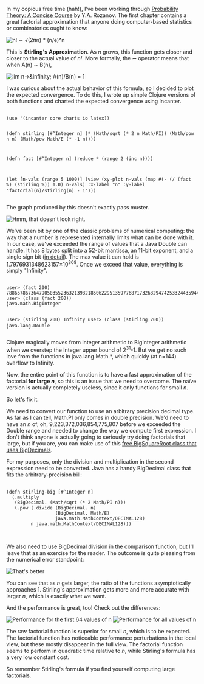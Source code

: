 In my copious free time (hah!), I've been working through [Probability Theory: A Concise Course](http://store.doverpublications.com/0486635449.html) by Y.A. Rozanov.
The first chapter contains a great factorial approximation that anyone doing
computer-based statistics or combinatorics ought to know:

![n! &#x223C; &#x221A;(2&pi;n) * (n/e)^n](http://threebrothers.org/brendan/blog/stirlings-approximation-formula-clojure/stirlings-approximation.png)

This is **Stirling's Approximation**. As *n* grows, this function gets
closer and closer to the actual value of *n!*. More formally, the **&#x223C;** operator means that when A(n) &#x223C; B(n),

![lim n->&infinity; A(n)/B(n) = 1](http://threebrothers.org/brendan/blog/stirlings-approximation-formula-clojure/sim.png)

I was curious about the actual behavior of this formula, so I decided
to plot the expected convergence. To do this, I wrote up simple Clojure versions
of both functions and charted the expected convergence using Incanter.

<script src="https://gist.github.com/715040.js?file=stirling-naive.clj"></script>
<noscript>
  <pre>
    <code>
(use '(incanter core charts io latex))

(defn stirling [#^Integer n]
  (* (Math/sqrt (* 2 n Math/PI))
     (Math/pow n n)
     (Math/pow Math/E (* -1 n))))

(defn fact [#^Integer n]
  (reduce * (range 2 (inc n))))

(let [n-vals (range 5 1000)]
  (view
   (xy-plot n-vals
            (map #(- (/ (fact %) (stirling %)) 1.0) n-vals)
            :x-label "n"
            :y-label "factorial(n)/stirling(n) - 1")))
    </code>
  </pre>
</noscript>
  
The graph produced by this doesn't exactly pass muster.
                
![Hmm, that doesn't look right.](http://threebrothers.org/brendan/blog/stirlings-approximation-formula-clojure/chart-glitch.png)

We've been bit by one of the classic problems of numerical computing: the way
that a number is represented internally limits what can be done with it. In our
case, we've exceeded the range of values that a Java Double can handle. It has 8
bytes split into a 52-bit mantissa, an 11-bit exponent, and a single sign bit
(<a href='http://www.mobilefish.com/tutorials/java/java_quickguide_double.html' rel='nofollow'>in detail</a>).
The max value it can hold is 1.7976931348623157&#xd7;10<sup>308</sup>. Once we
exceed that value, everything is simply "Infinity".

<script src="https://gist.github.com/715041.js?file=overflow.clj"></script>
<noscript>
  <pre>
    <code>
user> (fact 200)
788657867364790503552363213932185062295135977687173263294742533244359449963403342920304284011984623904177212138919638830257642790242637105061926624952829931113462857270763317237396988943922445621451664240254033291864131227428294853277524242407573903240321257405579568660226031904170324062351700858796178922222789623703897374720000000000000000000000000000000000000000000000000
user> (class (fact 200))
java.math.BigInteger

user> (stirling 200)
Infinity
user> (class (stirling 200))
java.lang.Double
    </code>
  </pre>
</noscript>

Clojure magically moves from Integer arithmetic to BigInteger arithmetic
when we overstep the Integer upper bound of 2<sup>31</sup>-1. But we get no such
love from the functions in java.lang.Math.*, which quickly (at n=144) overflow
to Infinity.

Now, the entire point of this function is to have a fast approximation of the
factorial **for large _n_**, so this is an issue that we need to overcome. The
na&iuml;ve version is actually completely useless, since it only functions
for small *n*.

So let's fix it.

We need to convert our function to use an arbitrary precision decimal type.
As far as I can tell, Math.PI only comes in double precision. We'd need to have
an *n* of, oh, 9,223,372,036,854,775,807 before we exceeded the Double range
and needed to change the way we compute first expression. I don't think anyone
is actually going to seriously try doing factorials that large, but if you are,
you can make use of this [free BigSquareRoot class that uses BigDecimals](http://www.merriampark.com/bigsqrt.htm).

For my purposes, only the division and multiplication in the second expression
need to be converted. Java has a handy BigDecimal class that fits the
arbitrary-precision bill:

<script src="https://gist.github.com/715046.js?file=stirling-big.clj"></script>
<noscript>
  <pre>
    <code>
(defn stirling-big [#^Integer n]
  (.multiply
   (BigDecimal. (Math/sqrt (* 2 Math/PI n)))
   (.pow (.divide (BigDecimal. n)
                  (BigDecimal. Math/E)
                  java.math.MathContext/DECIMAL128)
         n java.math.MathContext/DECIMAL128)))
    </code>
  </pre>
</noscript>

We also need to use BigDecimal division in the comparison function, but I'll
leave that as an exercise for the reader. The outcome is quite pleasing from
the numerical error standpoint:

![That's better](http://threebrothers.org/brendan/blog/stirlings-approximation-formula-clojure/chart-good.png)

You can see that as *n* gets larger, the ratio of the functions asymptotically
approaches 1. Stirling's approximation gets more and more accurate with larger
*n*, which is exactly what we want.

And the performance is great, too! Check out the differences:

![Performance for the first 64 values of n](http://threebrothers.org/brendan/blog/stirlings-approximation-formula-clojure/time-short.png)
![Performance for all values of n](http://threebrothers.org/brendan/blog/stirlings-approximation-formula-clojure/time-full.png)

The raw factorial function is superior for small *n*, which is to be expected.
The factorial function has noticeable performance perturbations in the local
view, but these mostly disappear in the full view. The factorial function seems
to perform in quadratic time relative to *n*, while Stirling's formula has a
very low constant cost.

So remember Stirling's formula if you find yourself computing large factorials.
